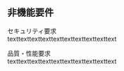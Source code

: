 ## 非機能要件

セキュリティ要求<br>
texttexttexttexttexttexttexttexttexttext

品質・性能要求<br>
texttexttexttexttexttexttexttexttexttext

